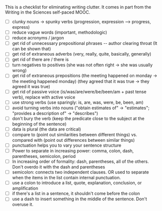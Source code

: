 This is a checklist for eliminating writing clutter.
It comes in part from the Writing in the Sciences self-paced MOOC.

- [ ] clunky nouns -> spunky verbs (progression, expression --> progress, express)
- [ ] reduce vague words (important, methodologic)
- [ ] reduce acronyms / jargon
- [ ] get rid of unnecessary prepositional phrases -- author clearing throat (It can be shown that)
- [ ] get rid of extraneous adverbs (very, really, quite, basically, generally)
- [ ] get rid of there are / there is
- [ ] turn negatives to positives (she was not often right -> she was usually wrong)
- [ ] get rid of extraneous prepositions (the meeting happened on monday -> the meeting happened monday) (they agreed that it was true -> they agreed it was true)
- [ ] get rid of passive voice (is/was/are/were/be/been/am + past tense verb), replace with active voice
- [ ] use strong verbs (use sparingly: is, are, was, were, be, been, am)
- [ ] avoid turning verbs into nouns ("obtain estimates of" -> "estimates"; "provides a description of" -> "describes")
- [ ] don't bury the verb (keep the predicate close to the subject at the beginning of the sentence)
- [ ] data is plural (the data are critical)
- [ ] compare to (point out similarities between different things) vs. compared with (point out differences between similar things)
- [ ] punctuation helps you to vary your sentence structure
- [ ] Power to separate in increasing power: comma, colon, dash, parentheses, semicolon, period
- [ ] In increasing order of formality: dash, parentheses, all of the others. Don't overdo it with the dash and parentheses
- [ ] semicolon: connects two independent clauses. OR used to separate when the items in the list contain internal punctuation.
- [ ] use a colon to introduce a list, quote, explanation, conclusion, or amplification
- [ ] if there's a list in a sentence, it shouldn't come before the colon
- [ ] use a dash to insert something in the middle of the sentence. Don't overuse it.
